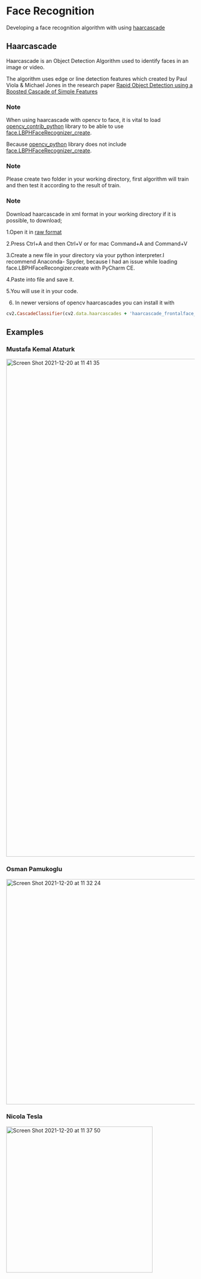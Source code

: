 
# Face Recognition

Developing a face recognition algorithm with using [haarcascade](https://github.com/opencv/opencv/tree/master/data/haarcascades)

## Haarcascade

Haarcascade is an Object Detection Algorithm used to identify faces in an image or video. 

The algorithm uses edge or line detection features which created by Paul Viola & Michael Jones in the research paper [Rapid Object Detection using a Boosted Cascade of Simple Features](https://ieeexplore.ieee.org/document/990517)



### Note

When using haarcascade with opencv to face, it is vital to load [opencv_contrib_python](https://pypi.org/project/opencv-contrib-python/) library to be able to use [face.LBPHFaceRecognizer_create](https://docs.opencv.org/3.4/df/d25/classcv_1_1face_1_1LBPHFaceRecognizer.html).

Because [opencv_python](https://pypi.org/project/opencv-python/) library does not include [face.LBPHFaceRecognizer_create](https://docs.opencv.org/3.4/df/d25/classcv_1_1face_1_1LBPHFaceRecognizer.html).

### Note

Please create two folder in your working directory, first algorithm will train and then test it according to the result of train.

### Note

Download haarcascade in xml format in your working directory if it is possible, to download; 

1.Open it in [raw format](https://raw.githubusercontent.com/opencv/opencv/master/data/haarcascades/haarcascade_frontalface_default.xml) 

2.Press Ctrl+A and then Ctrl+V or for mac Command+A and Command+V

3.Create a new file in your directory via your python interpreter.I recommend Anaconda- Spyder, because I had an issue while loading face.LBPHFaceRecongizer.create with PyCharm CE.

4.Paste into file and save it.

5.You will use it in your code.

6. In newer versions of opencv haarcascades you can install it with 
```ruby
cv2.CascadeClassifier(cv2.data.haarcascades + 'haarcascade_frontalface_default.xml')

```



## Examples

### Mustafa Kemal Ataturk

<img width="1332" alt="Screen Shot 2021-12-20 at 11 41 35" src="https://user-images.githubusercontent.com/29928837/146737945-8b1772f6-0f77-43a1-a39c-91e8d69bbc50.png">


### Osman Pamukoglu

<img width="603" alt="Screen Shot 2021-12-20 at 11 32 24" src="https://user-images.githubusercontent.com/29928837/146736975-6fbfb813-6937-4ab3-9924-bb75aa1baa9a.png">

### Nicola Tesla

<img width="391" alt="Screen Shot 2021-12-20 at 11 37 50" src="https://user-images.githubusercontent.com/29928837/146737510-2eba6cd7-726e-4ce9-9445-87191fdbcfde.png">



